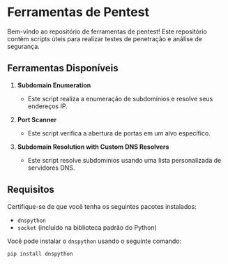 # Ferramentas de Pentest

Bem-vindo ao repositório de ferramentas de pentest! Este repositório contém scripts úteis para realizar testes de penetração e análise de segurança.

## Ferramentas Disponíveis

1. **Subdomain Enumeration**
   - Este script realiza a enumeração de subdomínios e resolve seus endereços IP.

2. **Port Scanner**
   - Este script verifica a abertura de portas em um alvo específico.

3. **Subdomain Resolution with Custom DNS Resolvers**
   - Este script resolve subdomínios usando uma lista personalizada de servidores DNS.

## Requisitos

Certifique-se de que você tenha os seguintes pacotes instalados:

- `dnspython`
- `socket` (incluído na biblioteca padrão do Python)

Você pode instalar o `dnspython` usando o seguinte comando:

```bash
pip install dnspython
